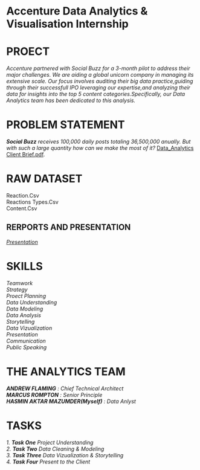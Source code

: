 # Accenture Data Analytics & Visualisation Internship 
# PROECT   
_Accenture partnered with Social Buzz for a 3-month pilot to address their major challenges. We are aiding a global unicorn company in managing its extensive scale. Our focus involves auditing their big data practice,guiding through their successfull IPO leveraging our expertise,and analyzing their data for insights into the top 5 content categories.Specifically, our Data Analytics team has been dedicated to this analysis._
# PROBLEM STATEMENT  
_**Social Buzz** receives 100,000 daily posts totaling 36,500,000 anually. But with such a large quantity how can we make the most of it?_ 
[Data_Analytics Client Brief.pdf](https://github.com/user-attachments/files/19161641/Data_Analytics.Client.Brief.pdf). 
# RAW DATASET 
Reaction.Csv  
Reactions Types.Csv  
Content.Csv  
## RERPORTS AND PRESENTATION   
_[Presentation](https://1drv.ms/x/c/ad42e42ba74a31af/Ea8xSqcr5EIggK3qAAAAAAABSQLbp4iIvY0gVsjLXhUUEg?e=q5rCfz)_  

# SKILLS  
_Teamwork  
Strategy  
Proect Planning  
Data Understanding  
Data Modeling  
Data Analysis  
Storytelling  
Data Vizualization  
Presentation  
Communication  
Public Speaking_
# THE ANALYTICS TEAM  
_**ANDREW FLAMING** : Chief Technical Architect  
**MARCUS ROMPTON** : Senior Principle  
**HASMIN AKTAR MAZUMDER(Myself)** : Data Anlyst_  
# TASKS  
_1. **Task One** Project Understanding_  
_2. **Task Two** Data Cleaning & Modeling_  
_3. **Task Three** Data Vizualization & Storytelling_  
_4. **Task Four** Present to the Client_  
  

